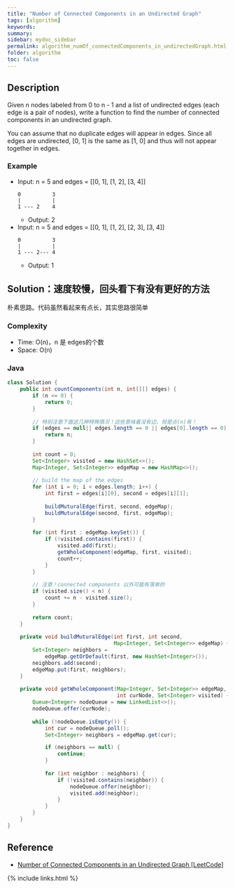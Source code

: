 ```yaml
---
title: "Number of Connected Components in an Undirected Graph"
tags: [algorithm]
keywords:
summary:
sidebar: mydoc_sidebar
permalink: algorithm_numOf_connectedComponents_in_undirectedGraph.html
folder: algorithm
toc: false
---
```


## Description
Given n nodes labeled from 0 to n - 1 and a list of undirected edges (each edge is a pair of nodes), write a function to find the number of connected components in an undirected graph.

You can assume that no duplicate edges will appear in edges. Since all edges are undirected, [0, 1] is the same as [1, 0] and thus will not appear together in edges.

### Example
* Input: n = 5 and edges = [[0, 1], [1, 2], [3, 4]]
  ```
  0          3
  |          |
  1 --- 2    4 
  ```
  * Output: 2
* Input: n = 5 and edges = [[0, 1], [1, 2], [2, 3], [3, 4]]
  ```
  0          3
  |          |
  1 --- 2--- 4 
  ```
  * Output: 1

## Solution：速度较慢，回头看下有没有更好的方法
朴素思路。代码虽然看起来有点长，其实思路很简单

### Complexity
* Time: O(n)，n 是 edges的个数
* Space: O(n)

### Java
```java
class Solution {
    public int countComponents(int n, int[][] edges) {
        if (n <= 0) {
            return 0;
        } 
        
        // 特别注意下面这几种特殊情况！这些意味着没有边，但是点(n)有！
        if (edges == null|| edges.length == 0 || edges[0].length == 0) {
            return n;
        }
        
        int count = 0;
        Set<Integer> visited = new HashSet<>();
        Map<Integer, Set<Integer>> edgeMap = new HashMap<>();
        
        // build the map of the edges
        for (int i = 0; i < edges.length; i++) {
            int first = edges[i][0], second = edges[i][1];
            
            buildMuturalEdge(first, second, edgeMap);
            buildMuturalEdge(second, first, edgeMap);
        }
        
        for (int first : edgeMap.keySet()) {
            if (!visited.contains(first)) {
                visited.add(first);
                getWholeComponent(edgeMap, first, visited);
                count++;
            }
        }
        
        // 注意！connected components 以外可能有落单的
        if (visited.size() < n) {
            count += n - visited.size();
        }
        
        return count;
    }
    
    private void buildMuturalEdge(int first, int second, 
                                  Map<Integer, Set<Integer>> edgeMap) {
        Set<Integer> neighbors = 
            edgeMap.getOrDefault(first, new HashSet<Integer>());
        neighbors.add(second);
        edgeMap.put(first, neighbors);
    }
    
    private void getWholeComponent(Map<Integer, Set<Integer>> edgeMap, 
                                   int curNode, Set<Integer> visited) {
        Queue<Integer> nodeQueue = new LinkedList<>();
        nodeQueue.offer(curNode);
        
        while (!nodeQueue.isEmpty()) {
            int cur = nodeQueue.poll();
            Set<Integer> neighbors = edgeMap.get(cur);

            if (neighbors == null) {
                continue;
            }
            
            for (int neighbor : neighbors) {
                if (!visited.contains(neighbor)) {
                    nodeQueue.offer(neighbor);
                    visited.add(neighbor);
                }
            }
        }
    } 
}

```

## Reference
* [Number of Connected Components in an Undirected Graph [LeetCode]](https://leetcode.com/problems/number-of-connected-components-in-an-undirected-graph/description/)

{% include links.html %}
